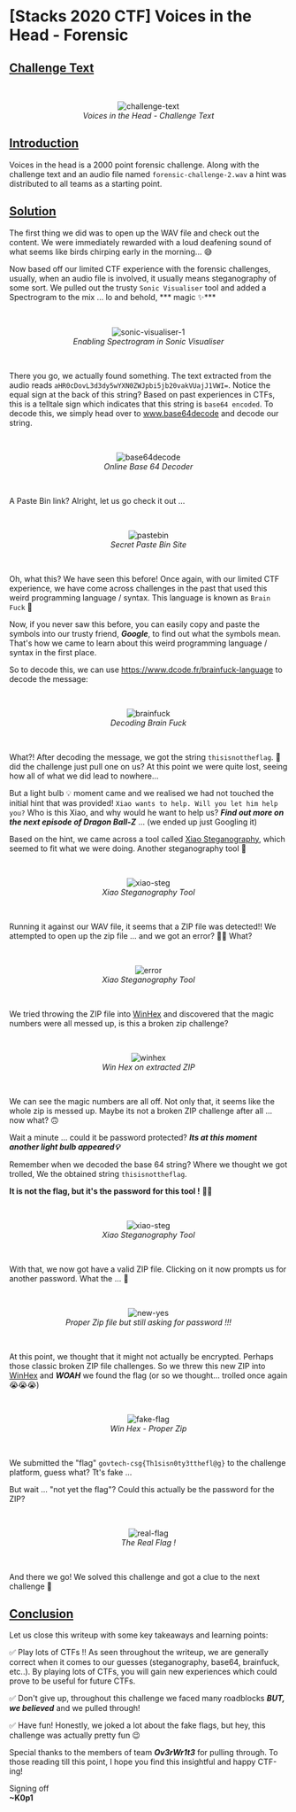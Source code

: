 
# [Stacks 2020 CTF] Voices in the Head - Forensic

## <u>Challenge Text</u>

<br>
<p align="center">
<img src="./images/challenge-text.png" alt="challenge-text"/><br>
<i>Voices in the Head - Challenge Text</i>
</p>

## <u>Introduction</u>

Voices in the head is a 2000 point forensic challenge. Along with the challenge text and an audio file named `forensic-challenge-2.wav` a hint was distributed to all teams as a starting point.

## <u>Solution</u>

The first thing we did was to open up the WAV file and check out the content. We were immediately rewarded with a loud deafening sound of what seems like birds chirping early in the morning... 😅

Now based off our limited CTF experience with the forensic challenges, usually, when an audio file is involved, it usually means steganography of some sort. We pulled out the trusty `Sonic Visualiser` tool and added a Spectrogram to the mix ... lo and behold, *** magic ✨***


<br>
<p align="center">
<img src="./images/sonic-visualiser-1.png" alt="sonic-visualiser-1"/><br>
<i>Enabling Spectrogram in Sonic Visualiser</i>
</p>
<br>


There you go, we actually found something. The text extracted from the audio reads `aHR0cDovL3d3dy5wYXN0ZWJpbi5jb20vakVUajJ1VWI=`. Notice the equal sign at the back of this string?  Based on past experiences in CTFs, this is a telltale sign which indicates that this string is `base64 encoded`. To decode this, we simply head over to <a href="www.base64decode.org ">www.base64decode</a> and decode our string.


<br>
<p align="center">
<img src="./images/base64decode.png" alt="base64decode"/><br>
<i>Online Base 64 Decoder</i>
</p>
<br>


A Paste Bin link? Alright, let us go check it out ...


<br>
<p align="center">
<img src="./images/pastebin.png" alt="pastebin" /><br>
<i>Secret Paste Bin Site</i>
</p>
<br>


Oh, what this? We have seen this before! Once again, with our limited CTF experience, we have come across challenges in the past that used this weird programming language / syntax. This language is known as `Brain Fuck` 🤔 


Now, if you never saw this before, you can easily copy and paste the symbols into our trusty friend, ***Google***, to find out what the symbols mean. That's how we came to learn about this weird programming language / syntax in the first place. 



So to decode this, we can use <a href="https://www.dcode.fr/brainfuck-language">https://www.dcode.fr/brainfuck-language</a> to decode the message:


<br>
<p align="center">
<img src="./images/brainfuck.png" alt="brainfuck" /><br>
<i>Decoding Brain Fuck</i>
</p>
<br>


What?! After decoding the message, we got the string `thisisnottheflag`. 🤬 did the challenge just pull one on us? At this point we were quite lost, seeing how all of what we did lead to nowhere...



But a light bulb 💡 moment came and we realised we had not touched the initial hint that was provided! `Xiao wants to help. Will you let him help you?`  Who is this Xiao, and why would he want to help us? ***Find out more on the next episode of Dragon Ball-Z*** ... (we ended up just Googling it)



Based on the hint, we came across a tool called <a href="https://xiao-steganography.en.softonic.com/">Xiao Steganography</a>, which seemed to fit what we were doing. Another steganography tool 🤔


<br>
<p align="center">
<img src="./images/xiao-steg.png" alt="xiao-steg" /><br>
<i>Xiao Steganography Tool</i>
</p>
<br>


Running it against our WAV file, it seems that a ZIP file was detected!! We attempted to open up the zip file ... and we got an error? 🤷‍♂️ What?

<br>
<p align="center">
<img src="./images/error.png" alt="error" /><br>
<i>Xiao Steganography Tool</i>
</p>
<br>


We tried throwing the ZIP file into <a href="https://www.x-ways.net/winhex/">WinHex</a> and discovered that the magic numbers were all messed up, is this a broken zip challenge?


<br>
<p align="center">
<img src="./images/winhex.png" alt="winhex" /><br>
<i>Win Hex on extracted ZIP</i>
</p>
<br>


We can see the magic numbers are all off. Not only that, it seems like the whole zip is messed up. Maybe its not a broken ZIP challenge after all ... now what? 🙃

Wait a minute ... could it be password protected? ***Its at this moment another light bulb appeared💡***

Remember when we decoded the base 64 string? Where we thought we got trolled, We the obtained string `thisisnottheflag`.

**It is not the flag, but it's the password for this tool !** 🤯🤯


<br>
<p align="center">
<img src="./images/xiao-steg-password.png" alt="xiao-steg" /><br>
<i>Xiao Steganography Tool</i>
</p>
<br>


With that, we now got have a valid ZIP file. Clicking on it now prompts us for another password. What the ... 🤬


<br>
<p align="center">
<img src="./images/new-yes.png" alt="new-yes" /><br>
<i>Proper Zip file but still asking for password !!!</i>
</p>
<br>


At this point, we thought that it might not actually be encrypted. Perhaps those classic broken ZIP file challenges. So we threw this new ZIP into <a href="https://www.x-ways.net/winhex/">WinHex</a> and ***WOAH*** we found the flag (or so we thought... trolled once again 😭😭😭)


<br>
<p align="center">
<img src="./images/fake-flag.png" alt="fake-flag" /><br>
<i>Win Hex - Proper Zip</i>
</p>
<br>


We submitted the "flag" `govtech-csg{Th1sisn0ty3tthefl@g}` to the challenge platform, guess what? Tt's fake ...

But wait ... "not yet the flag"? Could this actually be the password for the ZIP?


<br>
<p align="center">
<img src="./images/real-flag.png" alt="real-flag" /><br>
<i>The Real Flag !</i>
</p>
<br>


And there we go! We solved this challenge and got a clue to the next challenge 🌟

## <u>Conclusion</u>

Let us close this writeup with some key takeaways and learning points:

✅ Play lots of CTFs !! As seen throughout the writeup, we are generally correct when it comes to our guesses (steganography, base64, brainfuck, etc..). By playing lots of CTFs, you will gain new experiences which could prove to be useful for future CTFs. 

✅ Don't give up, throughout this challenge we faced many roadblocks ***BUT, we believed*** and we pulled through!

✅ Have fun! Honestly, we joked a lot about the fake flags, but hey, this challenge was actually pretty fun 😉



Special thanks to the members of team ***Ov3rWr1t3*** for pulling through. To those reading till this point, I hope you find this insightful and happy CTF-ing!

Signing off<br>
**~K0p1**
